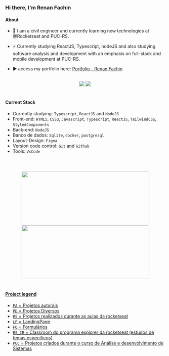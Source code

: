 ### Hi there, I'm Renan Fachin

#### About
- 🧠 I am a civil engineer and currently learning new technologies at @Rocketseat and PUC-RS.

- ⚡ Currently studying ReactJS, Typescript, nodeJS and also studying software analysis and development with an emphasis on full-stack and mobile development at PUC-RS.

- ▶️ access my portfolio here: [Portfolio - Renan Fachin](https://renanfachindev.vercel.app/)


</br>
<div align="center">
  <a href="https://instagram.com/renan_fachin/" target="_blank"><img src="https://img.shields.io/badge/-Instagram-%23fad0c4?style=for-the-badge&logo=instagram&logoColor=black" target="_blank"></a>
  <a href="https://www.linkedin.com/in/renan-fachin/" target="_blank"><img src="https://img.shields.io/badge/-LinkedIn-%230077B5?style=for-the-badge&logo=linkedin&logoColor=white" target="_blank"></a> 
</div>

#

#### Current Stack
  - Currently studying: `Typescript`, `ReactJS` and `NodeJS`
  - Front-end: `HTML5`, `CSS3`, `Javascript`, `Typescript`, `ReactJS`, `TailwindCSS`, `StyledComponents`
  - Back-end: `NodeJS`
  - Banco de dados: `Sqlite`, `docker`, `postgresql`
  - Layout-Design: `Figma`
  - Version code control: `Git` and `Github`
  - Tools: `VsCode`
#
</br>

<div align="center">
  <a href="https://github.com/RenanFachin">
  <img height="170em" width="400em"src="https://github-readme-stats.vercel.app/api?username=RenanFachin&show_icons=true&theme=tokyonight&title_color=FFFFFF&text_color=FFFFFF&include_all_commits=true&count_private=true"/>
  <img height="170em" width="400em"src="https://github-readme-stats.vercel.app/api/top-langs/?username=RenanFachin&layout=compact&title_color=FFFFFF&text_color=FFFFFF&langs_count=7&theme=tokyonight"/>
</div>

#

#### Project legend
  - `PA` = Projetos autorais
  - `PD` = Projetos Diversos
  - `RS` = Projetos realizados durante as aulas da rocketseat
  - `LP` = LandingPage
  - `FO` = Formulários
  - `RS_CR` = Classroom do programa explorer da rocketseat (estudos de temas específicos)
  - `PUC` = Projetos criados durante o curso de Análise e desenvolvimento de Sistemas

